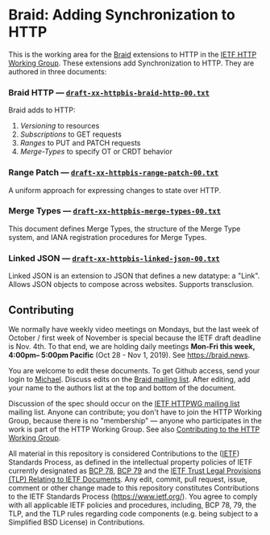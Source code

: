 # Braid: Adding Synchronization to HTTP

This is the working area for the [Braid](https://braid.news) extensions to
HTTP in the [IETF HTTP Working Group](https://httpwg.org/).  These extensions
add Synchronization to HTTP.  They are authored in three documents:

### Braid HTTP — [`draft-xx-httpbis-braid-http-00.txt`](https://raw.githubusercontent.com/braid-work/braid-spec/master/draft-xx-httpbis-braid-http-00.txt)

Braid adds to HTTP:
1. *Versioning* to resources
2. *Subscriptions* to GET requests
3. *Ranges* to PUT and PATCH requests
4. *Merge-Types* to specify OT or CRDT behavior


### Range Patch — [`draft-xx-httpbis-range-patch-00.txt`](https://raw.githubusercontent.com/braid-work/braid-spec/master/draft-xx-httpbis-range-patch-00.txt)

A uniform approach for expressing changes to state over HTTP.

### Merge Types — [`draft-xx-httpbis-merge-types-00.txt`](https://raw.githubusercontent.com/braid-work/braid-spec/master/draft-xx-httpbis-merge-types-00.txt)

This document defines Merge Types, the structure of the Merge Type system, and
IANA registration procedures for Merge Types.

### Linked JSON — [`draft-xx-httpbis-linked-json-00.txt`](https://raw.githubusercontent.com/braid-work/braid-spec/master/draft-xx-httpbis-linked-json-00.txt)

Linked JSON is an extension to JSON that defines a new datatype: a "Link".
Allows JSON objects to compose across websites.  Supports transclusion.

## Contributing

We normally have weekly video meetings on Mondays, but the last week of October
/ first week of November is special because the IETF draft deadline is Nov.
4th. To that end, we are holding daily meetings **Mon-Fri this week, 4:00pm–
5:00pm Pacific** (Oct 28 - Nov 1, 2019).  See https://braid.news.

You are welcome to edit these documents.  To get Github access, send your
login to [Michael](mailto:toomim@gmail.com).  Discuss edits on the
[Braid mailing list](https://groups.google.com/forum/#!forum/braid-http).
After editing, add your name to the authors list at the top and bottom of the
document.

Discussion of the spec should occur on the
[IETF HTTPWG mailing list](https://lists.w3.org/Archives/Public/ietf-http-wg/)
mailing list.  Anyone can contribute; you don't have to join the HTTP Working
Group, because there is no "membership" — anyone who participates in the work
is part of the HTTP Working Group.  See also
[Contributing to the HTTP Working Group](https://github.com/httpwg/http-extensions/blob/master/CONTRIBUTING.md).

All material in this repository is considered Contributions to the
([IETF](https://www.ietf.org/)) Standards Process, as defined in the
intellectual property policies of IETF currently designated as
[BCP 78](https://www.rfc-editor.org/info/bcp78),
[BCP 79](https://www.rfc-editor.org/info/bcp79) and the
[IETF Trust Legal Provisions (TLP) Relating to IETF Documents](http://trustee.ietf.org/trust-legal-provisions.html).
Any edit, commit, pull request, issue, comment or other change made to this
repository constitutes Contributions to the IETF Standards Process
(https://www.ietf.org/).
You agree to comply with all applicable IETF policies and procedures,
including, BCP 78, 79, the TLP, and the TLP rules regarding code components
(e.g. being subject to a Simplified BSD License) in Contributions.
